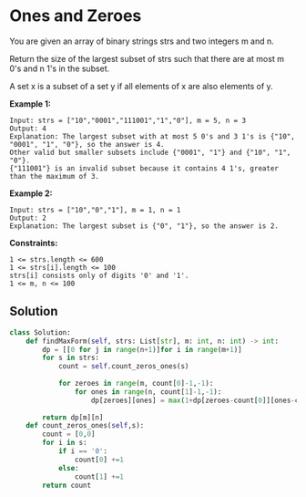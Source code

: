<h1>Ones and Zeroes</h1>

<p>
You are given an array of binary strings strs and two integers m and n.

Return the size of the largest subset of strs such that there are at most m 0's and n 1's in the subset.

A set x is a subset of a set y if all elements of x are also elements of y.

</p>

<b>Example 1:</b>

    Input: strs = ["10","0001","111001","1","0"], m = 5, n = 3
    Output: 4
    Explanation: The largest subset with at most 5 0's and 3 1's is {"10", "0001", "1", "0"}, so the answer is 4.
    Other valid but smaller subsets include {"0001", "1"} and {"10", "1", "0"}.
    {"111001"} is an invalid subset because it contains 4 1's, greater than the maximum of 3.
  
<b>Example 2:</b>

    Input: strs = ["10","0","1"], m = 1, n = 1
    Output: 2
    Explanation: The largest subset is {"0", "1"}, so the answer is 2.
 
<b>Constraints:</b>

    1 <= strs.length <= 600
    1 <= strs[i].length <= 100
    strs[i] consists only of digits '0' and '1'.
    1 <= m, n <= 100


<h2>Solution</h2>

```python
class Solution:
    def findMaxForm(self, strs: List[str], m: int, n: int) -> int:
        dp = [[0 for j in range(n+1)]for i in range(m+1)]
        for s in strs:
            count = self.count_zeros_ones(s)
            
            for zeroes in range(m, count[0]-1,-1):
                for ones in range(n, count[1]-1,-1):
                    dp[zeroes][ones] = max(1+dp[zeroes-count[0]][ones-count[1]],dp[zeroes][ones])
                    
        return dp[m][n]
    def count_zeros_ones(self,s):
        count = [0,0]
        for i in s:
            if i == '0':
                count[0] +=1
            else:
                count[1] +=1
        return count
```
